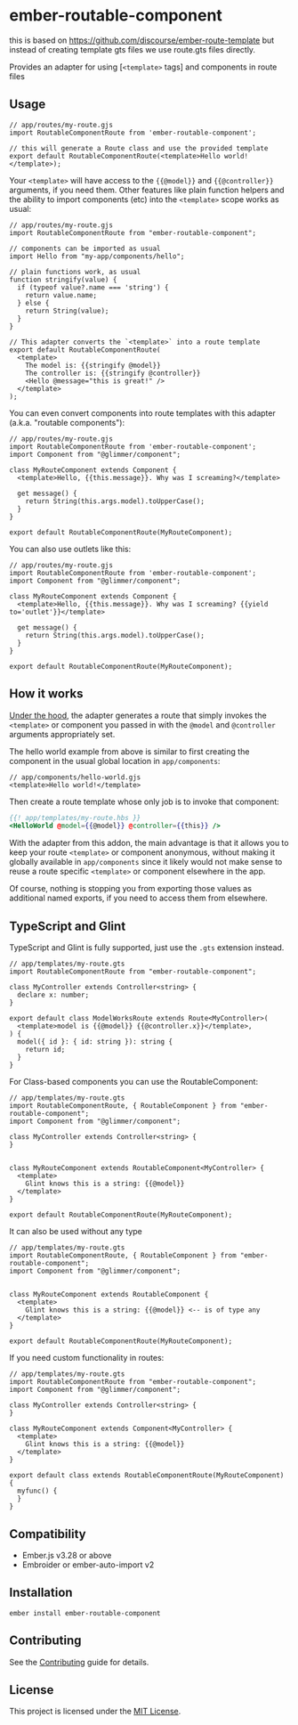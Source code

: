 # ember-routable-component

this is based on https://github.com/discourse/ember-route-template
but instead of creating template gts files we use route.gts files directly.

[polaris]: https://blog.emberjs.com/ember-5-0-released/#toc_the-journey-towards-ember-polaris
[resources]: https://github.com/NullVoxPopuli/ember-resources/blob/main/docs/docs/README.md
[rfc]: https://rfcs.emberjs.com/id/0779-first-class-component-templates/#typescript

Provides an adapter for using [`<template>` tags] and components in route files

## Usage

```gjs
// app/routes/my-route.gjs
import RoutableComponentRoute from 'ember-routable-component';

// this will generate a Route class and use the provided template
export default RoutableComponentRoute(<template>Hello world!</template>);
```

Your `<template>` will have access to the `{{@model}}` and `{{@controller}}`
arguments, if you need them. Other features like plain function helpers and
the ability to import components (etc) into the `<template>` scope works as
usual:

```gjs
// app/routes/my-route.gjs
import RoutableComponentRoute from "ember-routable-component";

// components can be imported as usual
import Hello from "my-app/components/hello";

// plain functions work, as usual
function stringify(value) {
  if (typeof value?.name === 'string') {
    return value.name;
  } else {
    return String(value);
  }
}

// This adapter converts the `<template>` into a route template
export default RoutableComponentRoute(
  <template>
    The model is: {{stringify @model}}
    The controller is: {{stringify @controller}}
    <Hello @message="this is great!" />
  </template>
);
```

You can even convert components into route templates with this adapter (a.k.a.
"routable components"):

```gjs
// app/routes/my-route.gjs
import RoutableComponentRoute from 'ember-routable-component';
import Component from "@glimmer/component";

class MyRouteComponent extends Component {
  <template>Hello, {{this.message}}. Why was I screaming?</template>

  get message() {
    return String(this.args.model).toUpperCase();
  }
}

export default RoutableComponentRoute(MyRouteComponent);
```

You can also use outlets like this:

```gjs
// app/routes/my-route.gjs
import RoutableComponentRoute from 'ember-routable-component';
import Component from "@glimmer/component";

class MyRouteComponent extends Component {
  <template>Hello, {{this.message}}. Why was I screaming? {{yield to='outlet'}}</template>

  get message() {
    return String(this.args.model).toUpperCase();
  }
}

export default RoutableComponentRoute(MyRouteComponent);
```

## How it works

[Under the hood](./ember-routable-component/src/index.ts), the adapter generates
a route that simply invokes the `<template>` or component you passed
in with the `@model` and `@controller` arguments appropriately set.

The hello world example from above is similar to first creating the component
in the usual global location in `app/components`:

```gjs
// app/components/hello-world.gjs
<template>Hello world!</template>
```

Then create a route template whose only job is to invoke that component:

```hbs
{{! app/templates/my-route.hbs }}
<HelloWorld @model={{@model}} @controller={{this}} />
```

With the adapter from this addon, the main advantage is that it allows you to
keep your route `<template>` or component anonymous, without making it globally
available in `app/components` since it likely would not make sense to reuse a
route specific `<template>` or component elsewhere in the app.

Of course, nothing is stopping you from exporting those values as additional
named exports, if you need to access them from elsewhere.

## TypeScript and Glint

TypeScript and Glint is fully supported, just use the `.gts` extension instead.

```gts
// app/templates/my-route.gts
import RoutableComponentRoute from "ember-routable-component";

class MyController extends Controller<string> {
  declare x: number;
}

export default class ModelWorksRoute extends Route<MyController>(
  <template>model is {{@model}} {{@controller.x}}</template>,
) {
  model({ id }: { id: string }): string {
    return id;
  }
}
```

For Class-based components you can use the RoutableComponent:

```gts
// app/templates/my-route.gts
import RoutableComponentRoute, { RoutableComponent } from "ember-routable-component";
import Component from "@glimmer/component";

class MyController extends Controller<string> {
}


class MyRouteComponent extends RoutableComponent<MyController> {
  <template>
    Glint knows this is a string: {{@model}}
  </template>
}

export default RoutableComponentRoute(MyRouteComponent);
```

It can also be used without any type
```gts
// app/templates/my-route.gts
import RoutableComponentRoute, { RoutableComponent } from "ember-routable-component";
import Component from "@glimmer/component";


class MyRouteComponent extends RoutableComponent {
  <template>
    Glint knows this is a string: {{@model}} <-- is of type any
  </template>
}

export default RoutableComponentRoute(MyRouteComponent);
```

If you need custom functionality in routes:

```gts
// app/templates/my-route.gts
import RoutableComponentRoute from "ember-routable-component";
import Component from "@glimmer/component";

class MyController extends Controller<string> {
}

class MyRouteComponent extends Component<MyController> {
  <template>
    Glint knows this is a string: {{@model}}
  </template>
}

export default class extends RoutableComponentRoute(MyRouteComponent) {
  myfunc() {
  }
}
```


## Compatibility

- Ember.js v3.28 or above
- Embroider or ember-auto-import v2

## Installation

```
ember install ember-routable-component
```

## Contributing

See the [Contributing](CONTRIBUTING.md) guide for details.

## License

This project is licensed under the [MIT License](LICENSE.md).
